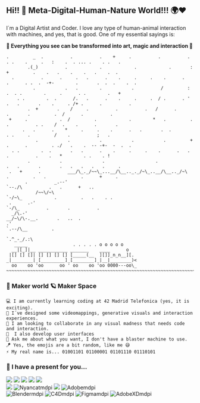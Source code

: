 ## Hi!! 👋 Meta-Digital-Human-Nature World!!! 🌍❤

I´m a Digital Artist and Coder. I love any type of human-animal interaction with machines, and yes, that is good. One of my essential sayings is:

__🌌 Everything you see can be transformed into art, magic and interaction 🌌__

```
.         _  .          .          .    +     .          .          .      . .    .     .   :    .  . ... .    . .   . 
        .(_)          .            .            .            .       :     +         .    .   .    .    .   .    .  .
  .          .      .     .   .      .    .     .     .    .      .   .      . .  .  -+-        .       .  .  .    .  .
          .           .   .        .           .          /         :  .  . .        .     .      . .        .   +
    . .        .  .      /.   .      .    .     .     .  / .      . ' .   .       .    .     . /+ .      .          .
        .  +       .    /     .          .          .   /      .         .       .         .  /      .          .
 +     .            .  /         .            .        *   .         .     .          . .    /  .    .      .       .
      .   .      .    *     .     .    .      .   .       .  .            . .     .         /    .          ;   .
           .           .           .           .           .         +  .      .         . ./   .    .  -- -+-  -  .  .
  . .        .  .       .   .      .    .     .     .    .      .   . .          .    .   *        . .    . !
        .           .               .                   .               .   .       .       .   .   .   .   .     .
 .   +      .          ___/\_._/~~\_...__/\__.._._/~\_..__/\__.._/~\        .         .   .             .      +     .
       .          _.--'                                              `--./\          .   .      +   ..
           /~~\/~\                                                          `-/~\_            .         .   .    . .
 .      .-'                                                                        `-/\_          .       .          .
  _/\.-'                                                                               __/~\/\-.__.       .   ..  .
.'                                                                                                  `.--/\__         .
                                                                                                             `.^_-_/.:\
   _____                 . . . . . o o o o o                                                                    
  __|[_]|__ ___________ _______    ____      o
 |[] [] []| [] [] [] [] [_____(__  ][]]_n_n__][.
_|________|_[_________]_[________]_|__|________)<
  oo    oo 'oo      oo ' oo    oo 'oo 0000---oo\_
~~~~~~~~~~~~~~~~~~~~~~~~~~~~~~~~~~~~~~~~~~~~~~~~~~~~~~~~~~~~~~~~~~~~~~~~~~~~~~~~~~~~~~~~~~~~~~~~~~~~~~~~~~~~~~~~~~~~~~~
```


### 🔭 Maker world 🪐 Maker Space 

    💻 I am currently learning coding at 42 Madrid Telefonica (yes, it is exciting).
    🔮 I´ve designed some videomappings, generative visuals and interaction experiences.
    🥽 I am looking to collaborate in any visual madness that needs code and interaction.
    📱  I also develop user interfaces
    🎯 Ask me about what you want, I don't have a blaster machine to use.
    🪁 Yes, the emojis are a bit random, like me 😅
    ⚡ My real name is... 01001101 01100001 01101110 01110101
    
### 🎁 I have a present for you...

[<img src="https://img.shields.io/badge/Twitter-1DA1F2?style=for-the-badge&logo=twitter&logoColor=white">](https://twitter.com/brandommoore)
[<img src="https://img.shields.io/badge/Instagram-E4405F?style=for-the-badge&logo=instagram&logoColor=white">](https://www.instagram.com/brandommoore/)
[<img src="https://img.shields.io/badge/Gmail-D14836?style=for-the-badge&logo=gmail&logoColor=white">](mailto:brandommoore@gmail.com)
[<img src="https://img.shields.io/badge/YouTube-FF0000?style=for-the-badge&logo=youtube&logoColor=white">](https://www.youtube.com/channel/UCWcRTNvSJZuFK4i0uBkAiug)
[<img src="https://img.shields.io/badge/Twitch-9146FF?style=for-the-badge&logo=twitch&logoColor=white">](https://www.twitch.tv/brandommoore)</br>
[<img src="https://user-images.githubusercontent.com/29986345/135771930-b0e5cf15-3719-4934-9bca-4a5d3b35850f.png">](https://www.42madrid.com/)
![Nyancatmdpi](https://user-images.githubusercontent.com/29986345/135771959-d58cf4b6-09f0-4197-9427-e409ca069692.png)
[<img src="https://user-images.githubusercontent.com/29986345/135771981-f5d0ed7a-9ea8-4d9a-92bb-dae14ff496dc.png">](https://derivative.ca/)
![Adobemdpi](https://user-images.githubusercontent.com/29986345/135772116-cf5ec0d7-e6b9-416d-9d6f-e8fa32ab7b4a.png)</br>
![Blendermdpi](https://user-images.githubusercontent.com/29986345/135772135-61fa9a2f-461d-4d2e-852f-d5eed6ee984d.png)
![C4Dmdpi](https://user-images.githubusercontent.com/29986345/135772137-bdd0b858-8b21-42ec-a97c-45fa3f8ecc8c.png)
![Figmamdpi](https://user-images.githubusercontent.com/29986345/135772138-4778a963-1a91-460e-a171-d43027693e5f.png)
![AdobeXDmdpi](https://user-images.githubusercontent.com/29986345/135772142-34a2d997-eb76-4343-8463-545b7f5c69c3.png)





<!--
**Brandommoore/Brandommoore** is a ✨ _special_ ✨ repository because its `README.md` (this file) appears on your GitHub profile.

Here are some ideas to get you started:

- 🔭 I’m currently working on ...
- 🌱 I’m currently learning ...
- 👯 I’m looking to collaborate on ...
- 🤔 I’m looking for help with ...
- 💬 Ask me about ...
- 📫 How to reach me: ...
- 😄 Pronouns: ...
- ⚡ Fun fact: ...
-->
